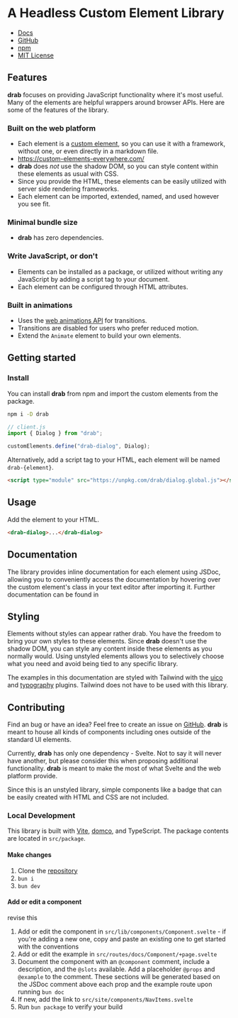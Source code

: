 # A Headless Custom Element Library

- [Docs](https://drab.robino.dev)
- [GitHub](https://github.com/rossrobino/drab)
- [npm](https://www.npmjs.com/package/drab)
- [MIT License](https://github.com/rossrobino/drab/blob/main/LICENSE.md)

## Features

**drab** focuses on providing JavaScript functionality where it's most useful. Many of the elements are helpful wrappers around browser APIs. Here are some of the features of the library.

### Built on the web platform

- Each element is a [custom element](TODO), so you can use it with a framework, without one, or even directly in a markdown file.
- https://custom-elements-everywhere.com/
- **drab** does _not_ use the shadow DOM, so you can style content within these elements as usual with CSS.
- Since you provide the HTML, these elements can be easily utilized with server side rendering frameworks.
- Each element can be imported, extended, named, and used however you see fit.

### Minimal bundle size

- **drab** has zero dependencies.

### Write JavaScript, or don't

- Elements can be installed as a package, or utilized without writing any JavaScript by adding a script tag to your document.
- Each element can be configured through HTML attributes.

### Built in animations

- Uses the [web animations API]() for transitions.
- Transitions are disabled for users who prefer reduced motion.
- Extend the `Animate` element to build your own elements.

## Getting started

### Install

You can install **drab** from npm and import the custom elements from the package.

```bash
npm i -D drab
```

```js
// client.js
import { Dialog } from "drab";

customElements.define("drab-dialog", Dialog);
```

Alternatively, add a script tag to your HTML, each element will be named `drab-{element}`.

```html
<script type="module" src="https://unpkg.com/drab/dialog.global.js"></script>
```

## Usage

Add the element to your HTML.

```html
<drab-dialog>...</drab-dialog>
```

## Documentation

The library provides inline documentation for each element using JSDoc, allowing you to conveniently access the documentation by hovering over the custom element's class in your text editor after importing it. Further documentation can be found in

## Styling

Elements without styles can appear rather drab. You have the freedom to bring your own styles to these elements. Since **drab** doesn't use the shadow DOM, you can style any content inside these elements as you normally would. Using unstyled elements allows you to selectively choose what you need and avoid being tied to any specific library.

The examples in this documentation are styled with Tailwind with the [uico](https://uico.robino.dev) and [typography](https://tailwindcss.com/docs/typography-plugin) plugins. Tailwind does not have to be used with this library.

## Contributing

Find an bug or have an idea? Feel free to create an issue on [GitHub](https://github.com/rossrobino/drab). **drab** is meant to house all kinds of components including ones outside of the standard UI elements.

Currently, **drab** has only one dependency - Svelte. Not to say it will never have another, but please consider this when proposing additional functionality. **drab** is meant to make the most of what Svelte and the web platform provide.

Since this is an unstyled library, simple components like a badge that can be easily created with HTML and CSS are not included.

### Local Development

This library is built with [Vite](https://vitejs.dev), [domco](https://domco.robino.dev), and TypeScript. The package contents are located in `src/package`.

#### Make changes

1. Clone the [repository](https://github.com/rossrobino/drab)
2. `bun i`
3. `bun dev`

#### Add or edit a component

revise this

1. Add or edit the component in `src/lib/components/Component.svelte` - if you're adding a new one, copy and paste an existing one to get started with the conventions
2. Add or edit the example in `src/routes/docs/Component/+page.svelte`
3. Document the component with an `@component` comment, include a description, and the `@slots` available. Add a placeholder `@props` and `@example` to the comment. These sections will be generated based on the JSDoc comment above each prop and the example route upon running `bun doc`
4. If new, add the link to `src/site/components/NavItems.svelte`
5. Run `bun package` to verify your build
